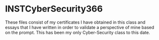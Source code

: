 # INSTCyberSecurity366
These files consist of my certificates I have obtained in this class and essays that I have written in order to validate a perspective of mine based on the prompt. This has been my only Cyber-Security class to this date.
